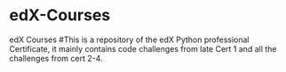 # edX-Courses
edX Courses
#This is a repository of the edX Python professional Certificate, it mainly contains code challenges from late Cert 1 and all the challenges from cert 2-4.
